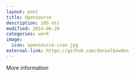 ```yaml
---
layout: post
title: Opensource
description: iOS etc
modified: 2014-06-20
categories: work
image:
  icon: opensource-icon.jpg
external-link: https://github.com/danielbowden
---
```


More information